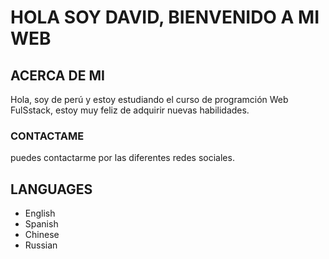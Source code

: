 # HOLA SOY DAVID, BIENVENIDO A MI WEB 

## ACERCA DE MI
Hola, soy de perú y estoy estudiando el curso de programción Web FulSstack, estoy muy feliz de adquirir
nuevas habilidades.

### CONTACTAME
puedes contactarme por las diferentes redes sociales.

## LANGUAGES
- English
- Spanish
- Chinese
- Russian
